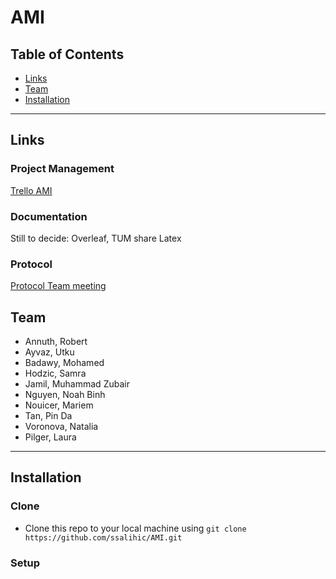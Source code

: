 # AMI


## Table of Contents

- [Links](#links)
- [Team](#team)
- [Installation](#installation)

---
## Links

### Project Management
<a href="https://trello.com/b/2Hq25ghV/ami" target="_blank">Trello AMI</a>

### Documentation
Still to decide: Overleaf, TUM share Latex 

### Protocol
<a href="https://bit.ly/2YDeVX5" target="_blank">Protocol Team meeting</a>

## Team

- Annuth, Robert
- Ayvaz, Utku
- Badawy, Mohamed
- Hodzic, Samra
- Jamil, Muhammad Zubair
- Nguyen, Noah Binh
- Nouicer, Mariem
- Tan, Pin Da
- Voronova, Natalia
- Pilger, Laura

---

## Installation

### Clone
- Clone this repo to your local machine using `git clone https://github.com/ssalihic/AMI.git`

### Setup



